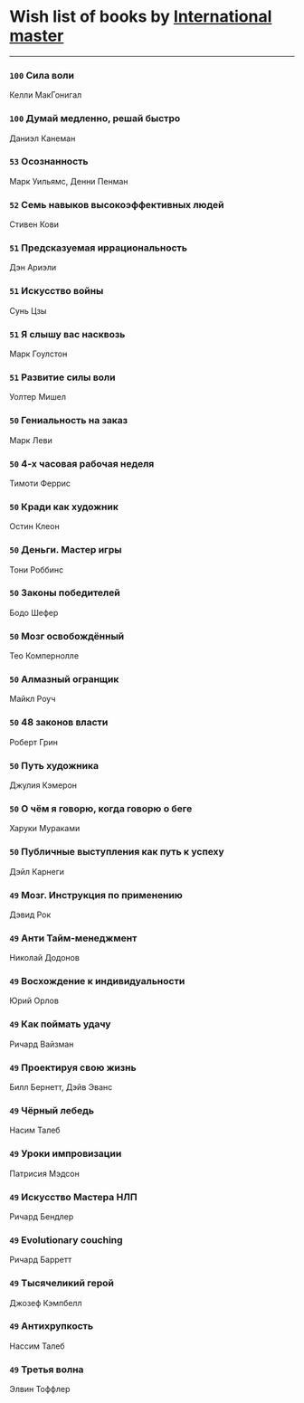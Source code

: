 # Wish list of books by [International master](http://vk.com/id74140988)
---

### `100` Сила воли
Келли МакГонигал

### `100` Думай медленно, решай быстро
Даниэл Канеман

### `53` Осознанность
Марк Уильямс, Денни Пенман

### `52` Семь навыков высокоэффективных людей
Стивен Кови

### `51` Предсказуемая иррациональность
Дэн Ариэли

### `51` Искусство войны
Сунь Цзы

### `51` Я слышу вас насквозь
Марк Гоулстон

### `51` Развитие силы воли
Уолтер Мишел

### `50` Гениальность на заказ
Марк Леви

### `50` 4-х часовая рабочая неделя
Тимоти Феррис

### `50` Кради как художник
Остин Клеон

### `50` Деньги. Мастер игры
Тони Роббинс

### `50` Законы победителей
Бодо Шефер

### `50` Мозг освобождённый
Тео Компернолле

### `50` Алмазный огранщик
Майкл Роуч

### `50` 48 законов власти
Роберт Грин

### `50` Путь художника
Джулия Кэмерон

### `50` О чём я говорю, когда говорю о беге
Харуки Мураками

### `50` Публичные выступления как путь к успеху
Дэйл Карнеги

### `49` Мозг. Инструкция по применению
Дэвид Рок

### `49` Анти Тайм-менеджмент
Николай Додонов

### `49` Восхождение к индивидуальности
Юрий Орлов

### `49` Как поймать удачу
Ричард Вайзман

### `49` Проектируя свою жизнь
Билл Бернетт, Дэйв Эванс

### `49` Чёрный лебедь
Насим Талеб

### `49` Уроки импровизации
Патрисия Мэдсон

### `49` Искусство Мастера НЛП
Ричард Бендлер

### `49` Evolutionary couching
Ричард Барретт

### `49` Тысячеликий герой
Джозеф Кэмпбелл

### `49` Антихрупкость
Нассим Талеб

### `49` Третья волна
Элвин Тоффлер

